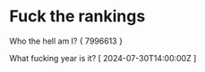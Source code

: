 # Fuck the rankings

Who the hell am I?
{ 7996613 }

What fucking year is it?
[ 2024-07-30T14:00:00Z ]
